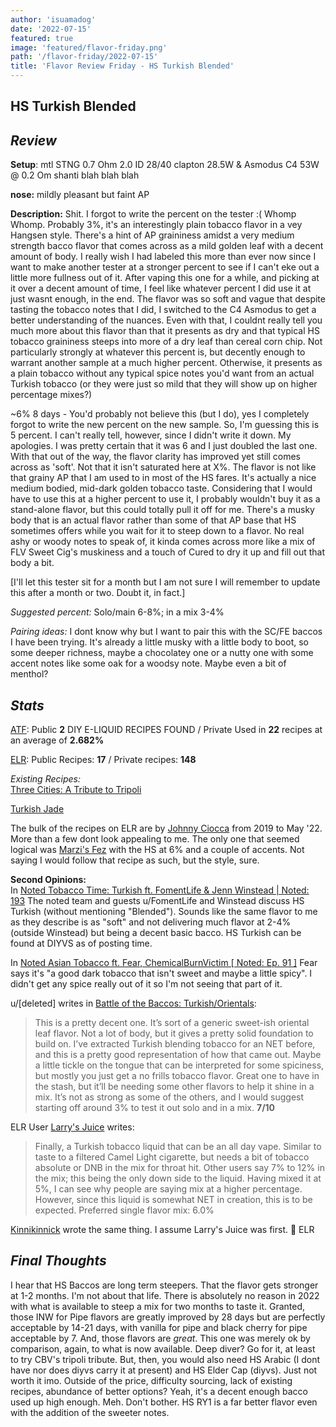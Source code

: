 ```yaml
---
author: 'isuamadog'
date: '2022-07-15'
featured: true
image: 'featured/flavor-friday.png'
path: '/flavor-friday/2022-07-15'
title: 'Flavor Review Friday - HS Turkish Blended'
---
```


## HS Turkish Blended

## ***Review***

**Setup**: mtl STNG 0.7 Ohm 2.0 ID 28/40 clapton 28.5W & Asmodus C4 53W @ 0.2 Om shanti blah blah blah  

**nose:** mildly pleasant but faint AP  

**Description:**
Shit. I forgot to write the percent on the tester :( Whomp Whomp. Probably 3%, it's an interestingly plain tobacco flavor in a vey Hangsen style. There's a hint of AP graininess amidst a very medium strength bacco flavor that comes across as a mild golden leaf with a decent amount of body. I really wish I had labeled this more than ever now since I want to make another tester at a stronger percent to see if I can't eke out a little more fullness out of it. After vaping this one for a while, and picking at it over a decent amount of time, I feel like whatever percent I did use it at just wasnt enough, in the end. The flavor was so soft and vague that despite tasting the tobacco notes that I did, I switched to the C4 Asmodus to get a better understanding of the nuances. Even with that, I couldnt really tell you much more about this flavor than that it presents as dry and that typical HS tobacco graininess steeps into more of a dry leaf than cereal corn chip. Not particularly strongly at whatever this percent is, but decently enough to warrant another sample at a much higher percent. Otherwise, it presents as a plain tobacco without any typical spice notes you'd want from an actual Turkish tobacco (or they were just so mild that they will show up on higher percentage mixes?)  

~6% 8 days - You'd probably not believe this (but I do), yes I completely forgot to write the new percent on the new sample. So, I'm guessing this is 5 percent. I can't really tell, however, since I didn't write it down. My apologies. I was pretty certain that it was 6 and I just doubled the last one. With that out of the way, the flavor clarity has improved yet still comes across as 'soft'. Not that it isn't saturated here at X%. The flavor is not like that grainy AP that I am used to in most of the HS fares. It's actually a nice medium bodied, mid-dark golden tobacco taste. Considering that I would have to use this at a higher percent to use it, I probably wouldn't buy it as a stand-alone flavor, but this could totally pull it off for me. There's a musky body that is an actual flavor rather than some of that AP base that HS sometimes offers while you wait for it to steep down to a flavor. No real ashy or woody notes to speak of, it kinda comes across more like a mix of FLV Sweet Cig's muskiness and a touch of Cured to dry it up and fill out that body a bit.

[I'll let this tester sit for a month but I am not sure I will remember to update this after a month or two. Doubt it, in fact.]  

*Suggested percent:* Solo/main 6-8%; in a mix 3-4%  

*Pairing ideas:* I dont know why but I want to pair this with the SC/FE baccos I have been trying. It's already a little musky with a little body to boot, so some deeper richness, maybe a chocolatey one or a nutty one with some accent notes like some oak for a woodsy note. Maybe even a  bit of menthol?  

## ***Stats***

[ATF](https://alltheflavors.com/flavors/hangsen-turkish-blended): Public **2** DIY E-LIQUID RECIPES FOUND / Private Used in **22** recipes at an average of **2.682%**

[ELR](https://e-liquid-recipes.com/flavor/17450): Public Recipes: **17** / Private recipes: **148**  

*Existing Recipes:*  
[Three Cities: A Tribute to Tripoli](https://alltheflavors.com/recipes/68617#three_cities_a_tribute_to_tripoli_by_chemicalburnvictim)

[Turkish Jade](https://alltheflavors.com/recipes/116777#turkish_jade_by_amouthforwar)

The bulk of the recipes on ELR are by [Johnny Ciocca](https://e-liquid-recipes.com/?filter=164613) from 2019 to May '22. More than a few dont look appealing to me. The only one that seemed logical was [Marzi's Fez](https://e-liquid-recipes.com/recipe/365717/Marzi%27s%20Fez) with the HS at 6% and a couple of accents. Not saying I would follow that recipe as such, but the style, sure.

**Second Opinions:**  
In [Noted Tobacco Time: Turkish ft. FomentLife & Jenn Winstead | Noted: 193](https://www.youtube.com/watch?v=PTgMpbl6beU&t=1135s)  The noted team and guests u/FomentLife and Winstead discuss HS Turkish (without mentioning "Blended"). Sounds like the same flavor to me as they describe is as "soft" and not delivering much flavor at 2-4% (outside Winstead) but being a decent basic bacco. HS Turkish can be found at DIYVS as of posting time.  

In [Noted Asian Tobacco ft. Fear, ChemicalBurnVictim \[ Noted: Ep. 91 \]](https://www.youtube.com/watch?v=-QGyxqZz8Mw&t=4541s) Fear says it's "a good dark tobacco that isn't sweet and maybe a little spicy". I didn't get any spice really out of it so I'm not seeing that part of it.

u/[deleted] writes in [Battle of the Baccos: Turkish/Orientals](https://www.reddit.com/r/DIY_eJuice/comments/8rfkjf/battle_of_the_baccos_turkishorientals/):

> This is a pretty decent one. It’s sort of a generic sweet-ish oriental leaf flavor. Not a lot of body, but it gives a pretty solid foundation to build on. I’ve extracted Turkish blending tobacco for an NET before, and this is a pretty good representation of how that came out. Maybe a little tickle on the tongue that can be interpreted for some spiciness, but mostly you just get a no frills tobacco flavor. Great one to have in the stash, but it’ll be needing some other flavors to help it shine in a mix. It’s not as strong as some of the others, and I would suggest starting off around 3% to test it out solo and in a mix. **7/10**  

ELR User [Larry's Juice](https://e-liquid-recipes.com/list?filter=65869) writes:  

> Finally, a Turkish tobacco liquid that can be an all day vape. Similar to taste to a filtered Camel Light cigarette, but needs a bit of tobacco absolute or DNB in the mix for throat hit. Other users say 7% to 12% in the mix; this being the only down side to the liquid. Having mixed it at 5%, I can see why people are saying mix at a higher percentage. However, since this liquid is somewhat NET in creation, this is to be expected.  Preferred single flavor mix: 6.0%

[Kinnikinnick](https://e-liquid-recipes.com/list?filter=11418) wrote the same thing. I assume Larry's Juice was first. :shrug: ELR  

## *Final Thoughts*

I hear that HS Baccos are long term steepers. That the flavor gets stronger at 1-2 months. I'm not about that life. There is absolutely no reason in 2022 with what is available to steep a mix for two months to taste it. Granted, those INW for Pipe flavors are greatly improved by 28 days but are perfectly acceptable by 14-21 days, with vanilla for pipe and black cherry for pipe acceptable by 7. And, those flavors are *great*. This one was merely ok by comparison, again, to what is now available. Deep diver? Go for it, at least to try CBV's tripoli tribute. But, then, you would also need HS Arabic (I dont have nor does diyvs carry it at present) and HS Elder Cap (diyvs). Just not worth it imo. Outside of the price, difficulty sourcing, lack of existing recipes, abundance of better options? Yeah, it's a decent enough bacco used up high enough. Meh. Don't bother. HS RY1 is a far better flavor even with the addition of the sweeter notes.
